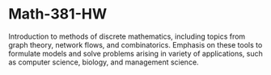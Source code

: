 # Math-381-HW
Introduction to methods of discrete mathematics, including topics from graph theory, network flows, and combinatorics. Emphasis on these tools to formulate models and solve problems arising in variety of applications, such as computer science, biology, and management science.

